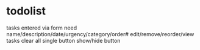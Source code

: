 # todolist


tasks entered via form
need name/description/date/urgency/category/order#
edit/remove/reorder/view tasks
clear all single button
show/hide button
